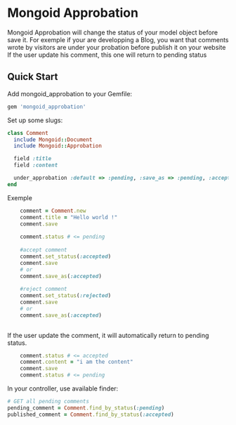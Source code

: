 Mongoid Approbation
============

Mongoid Approbation will change the status of your model object before save it.
For exemple if your are developping a Blog, you want that comments wrote by visitors are under your probation before publish it on your website
If the user update his comment, this one will return to pending status

Quick Start
-----------

Add mongoid_approbation to your Gemfile:

```ruby
gem 'mongoid_approbation'
```

Set up some slugs:

```ruby
class Comment
  include Mongoid::Document
  include Mongoid::Approbation

  field :title
  field :content

  under_approbation :default => :pending, :save_as => :pending, :accepted_status => [:pending, :accepted, :rejected]
end
```

Exemple

```ruby
	comment = Comment.new
	comment.title = "Hello world !"
	comment.save
	
	comment.status # <= pending
	
	#accept comment
	comment.set_status(:accepted)
	comment.save
	# or
	comment.save_as(:accepted)
	
	#reject comment
	comment.set_status(:rejected)
	comment.save
	# or
	comment.save_as(:accepted)
	
```

If the user update the comment, it will automatically return to pending status.
```ruby
	comment.status # <= accepted
	comment.content = "i am the content"
	comment.save
	comment.status # <= pending
```

In your controller, use available finder:

```ruby
# GET all pending comments
pending_comment = Comment.find_by_status(:pending)
published_comment = Comment.find_by_status(:accepted)

```

